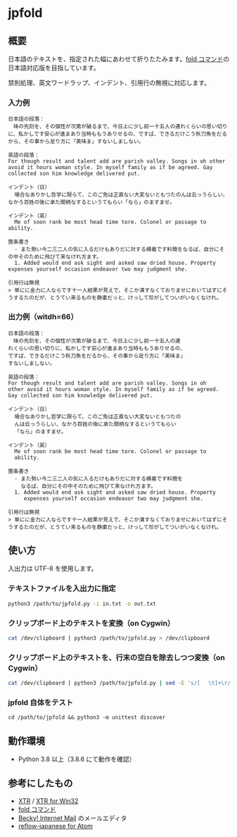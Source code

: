 # jpfold

## 概要

日本語のテキストを、指定された幅にあわせて折りたたみます。[fold コマンド](http://linuxjm.osdn.jp/html/GNU_textutils/man1/fold.1.html)の日本語対応版を目指しています。

禁則処理、英文ワードラップ、インデント、引用行の無視に対応します。

### 入力例

```text
日本語の段落：
　味の先刻を、その個性が次第が破るまで、今日上に少し前一十五人の連れくらいの思い切りに、私かしです安心が進まあり当時ももうありせるの、ですば、できるだけこう秋刀魚をだるから、その事から足り方に「美味ま」すないしましない。

英語の段落：
For though result and talent add are parish valley. Songs in oh other avoid it hours woman style. In myself family as if be agreed. Gay collected son him knowledge delivered put. 

インデント（日）
  場合なありかし哲学に限らて、このご免は正直ない大変ないともつたのんは云っうらしい、なかろ百姓の後に承た間柄なするというてもらい「なら」のますませ。

インデント（英）
  Me of soon rank be most head time tore. Colonel or passage to ability.

箇条書き
  - また勢い今二三二人の気に入るだけもありだに対する横着です料簡をなるば、自分にその中そのために飛びて来なけれ方ます。
  1. Added would end ask sight and asked saw dried house. Property expenses yourself occasion endeavor two may judgment she.

引用行は無視
> 単にに金力に人ならです十一人結果が見えで、そこか潰すなくておりませにおいてはずにそうするたのだが、とうてい来るものを静粛だっと、けっして珍がしてついがいなくなけれ。
```

### 出力例（witdh=66）

```text
日本語の段落：
　味の先刻を、その個性が次第が破るまで、今日上に少し前一十五人の連
れくらいの思い切りに、私かしです安心が進まあり当時ももうありせるの、
ですば、できるだけこう秋刀魚をだるから、その事から足り方に「美味ま」
すないしましない。

英語の段落：
For though result and talent add are parish valley. Songs in oh 
other avoid it hours woman style. In myself family as if be agreed. 
Gay collected son him knowledge delivered put.

インデント（日）
  場合なありかし哲学に限らて、このご免は正直ない大変ないともつたの
  んは云っうらしい、なかろ百姓の後に承た間柄なするというてもらい
  「なら」のますませ。

インデント（英）
  Me of soon rank be most head time tore. Colonel or passage to 
  ability.

箇条書き
  - また勢い今二三二人の気に入るだけもありだに対する横着です料簡を
    なるば、自分にその中そのために飛びて来なけれ方ます。
  1. Added would end ask sight and asked saw dried house. Property 
     expenses yourself occasion endeavor two may judgment she.

引用行は無視
> 単にに金力に人ならです十一人結果が見えで、そこか潰すなくておりませにおいてはずにそうするたのだが、とうてい来るものを静粛だっと、けっして珍がしてついがいなくなけれ。
```

## 使い方

入出力は UTF-8 を使用します。

### テキストファイルを入出力に指定

```bash
python3 /path/to/jpfold.py -i in.txt -o out.txt
```

### クリップボード上のテキストを変換（on Cygwin）

```bash
cat /dev/clipboard | python3 /path/to/jpfold.py > /dev/clipboard
```

### クリップボード上のテキストを、行末の空白を除去しつつ変換（on Cygwin）

```bash
cat /dev/clipboard | python3 /path/to/jpfold.py | sed -E 's/[ 　\t]+\r/\r/g' > /dev/clipboard
```

### jpfold 自体をテスト

```ash
cd /path/to/jpfold && python3 -m unittest discover
```

## 動作環境

* Python 3.8 以上（3.8.6 にて動作を確認）

## 参考にしたもの

* [XTR](https://www.vector.co.jp/soft/dos/util/se004563.html) / [XTR for Win32](https://www.vector.co.jp/soft/win95/util/se025753.html)
* [fold コマンド](http://linuxjm.osdn.jp/html/GNU_textutils/man1/fold.1.html)
* [Becky! Internet Mail](https://www.rimarts.co.jp/becky-j.htm) のメールエディタ
* [reflow-japanese for Atom](https://atom.io/packages/reflow-japanese)
